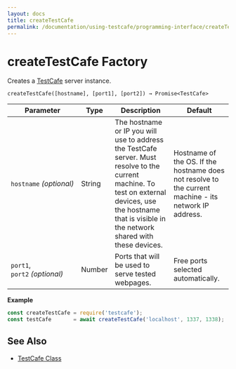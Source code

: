 ```yaml
---
layout: docs
title: createTestCafe
permalink: /documentation/using-testcafe/programming-interface/createTestCafe
---
```

# createTestCafe Factory

Creates a [TestCafe](TestCafe.md) server instance.

```text
createTestCafe([hostname], [port1], [port2]) → Promise<TestCafe>
```

Parameter                     | Type   | Description                                                                                                                                                                                                  | Default
----------------------------- | ------ | ------------------------------------------------------------------------------------------------------------------------------------------------------------------------------------------------------------ | -------
`hostname` *(optional)*       | String | The hostname or IP you will use to address the TestCafe server. Must resolve to the current machine. To test on external devices, use the hostname that is visible in the network shared with these devices. | Hostname of the OS. If the hostname does not resolve to the current machine - its network IP address.
`port1`, `port2` *(optional)* | Number | Ports that will be used to serve tested webpages.                                                                                                                                                            | Free ports selected automatically.

**Example**

```js
const createTestCafe = require('testcafe');
const testCafe       = await createTestCafe('localhost', 1337, 1338);
```

## See Also

* [TestCafe Class](TestCafe.md)
